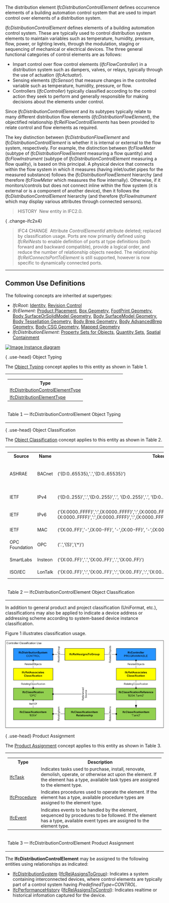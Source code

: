 ﻿The distribution element _IfcDistributionControlElement_ defines occurrence elements of a building automation control system that are used to impart control over elements of a distribution system.

_IfcDistributionControlElement_ defines elements of a building automation control system. These are typically used to control distribution system elements to maintain variables such as temperature, humidity, pressure, flow, power, or lighting levels, through the modulation, staging or sequencing of mechanical or electrical devices. The three general functional categories of control elements are as follows:

* Impart control over flow control elements (_IfcFlowController_) in a distribution system such as dampers, valves, or relays, typically through the use of actuation (_IfcActuator_).
* Sensing elements (_IfcSensor_) that measure changes in the controlled variable such as temperature, humidity, pressure, or flow.
* Controllers (_IfcController_) typically classified according to the control action they seek to perform and generally responsible for making decisions about the elements under control.

Since _IfcDistributionControlElement_ and its subtypes typically relate to many different distribution flow elements (_IfcDistributionFlowElement_), the objectified relationship _IfcRelFlowControlElements_ has been provided to relate control and flow elements as required.

The key distinction between _IfcDistributionFlowElement_ and _IfcDistributionControlElement_ is whether it is internal or external to the flow system, respectively. For example, the distinction between _IfcFlowMeter_ (subtype of _IfcDistributionFlowElement_ measuring a flow quantity) and _IfcFlowInstrument_ (subtype of _IfcDistributionControlElement_ measuring a flow quality), is based on this principal. A physical device that connects within the flow system in which it measures (having inlet/outlet pipes for the measured substance) follows the _IfcDistributionFlowElement_ hierarchy (and therefore _IfcFlowMeter_ which measures the flow internally). Otherwise, if it monitors/controls but does not connect inline within the flow system (it is external or is a component of another device), then it follows the _IfcDistributionControlElement_ hierarchy (and therefore _IfcFlowInstrument_ which may display various attributes through connected sensors).

> HISTORY&nbsp; New entity in IFC2.0.

{ .change-ifc2x4}
> IFC4 CHANGE&nbsp; Attribute _ControlElementId_ attribute deleted; replaced by classification usage. Ports are now primarily defined using _IfcRelNests_ to enable definition of ports at type definitions (both forward and backward compatible), provide a logical order, and reduce the number of relationship objects needed. The relationship _IfcRelConnectsPortToElement_ is still supported, however is now specific to dynamically connected ports.

___
## Common Use Definitions
The following concepts are inherited at supertypes:

* _IfcRoot_: [Identity](../../templates/identity.htm), [Revision Control](../../templates/revision-control.htm)
* _IfcElement_: [Product Placement](../../templates/product-placement.htm), [Box Geometry](../../templates/box-geometry.htm), [FootPrint Geometry](../../templates/footprint-geometry.htm), [Body SurfaceOrSolidModel Geometry](../../templates/body-surfaceorsolidmodel-geometry.htm), [Body SurfaceModel Geometry](../../templates/body-surfacemodel-geometry.htm), [Body Tessellation Geometry](../../templates/body-tessellation-geometry.htm), [Body Brep Geometry](../../templates/body-brep-geometry.htm), [Body AdvancedBrep Geometry](../../templates/body-advancedbrep-geometry.htm), [Body CSG Geometry](../../templates/body-csg-geometry.htm), [Mapped Geometry](../../templates/mapped-geometry.htm)
* _IfcDistributionElement_: [Property Sets for Objects](../../templates/property-sets-for-objects.htm), [Quantity Sets](../../templates/quantity-sets.htm), [Spatial Containment](../../templates/spatial-containment.htm)

[![Image](../../../img/diagram.png)&nbsp;Instance diagram](../../../annex/annex-d/common-use-definitions/ifcdistributioncontrolelement.htm)

{ .use-head}
Object Typing

The [Object Typing](../../templates/object-typing.htm) concept applies to this entity as shown in Table 1.

<table>
<tr><td>
<table class="gridtable">
<tr><th><b>Type</b></th></tr>
<tr><td><a href="../../ifcsharedbldgserviceelements/lexical/ifcdistributioncontrolelementtype.htm">IfcDistributionControlElementType</a></td></tr>
<tr><td><a href="../../ifcproductextension/lexical/ifcdistributionelementtype.htm">IfcDistributionElementType</a></td></tr>
</table>
</td></tr>
<tr><td><p class="table">Table 1 &mdash; IfcDistributionControlElement Object Typing</p></td></tr></table>

  
  
{ .use-head}
Object Classification

The [Object Classification](../../templates/object-classification.htm) concept applies to this entity as shown in Table 2.

<table>
<tr><td>
<table class="gridtable">
<tr><th><b>Source</b></th><th><b>Name</b></th><th><b>Tokens</b></th><th><b>Description</b></th></tr>
<tr><td>ASHRAE</td><td>BACnet</td><td>('{D:0..65535},'.','{D:0..65535}')</td><td>32-bit decimal BACnetObjectIdentifier indicating type ID and instance ID (e.g.'12.15' for Digital Input #15).</td></tr>
<tr><td>IETF</td><td>IPv4</td><td>(‘{D:0..255}’,’.’,’{D:0..255}’,’.’, ’{D:0..255}’,’.’, ’{D:0..255}’)</td><td>32-bit decimal address for an IPv4 network (e.g.'192.168.1.1').</td></tr>
<tr><td>IETF</td><td>IPv6</td><td>('{X:0000..FFFF}',':',{X:0000..FFFF}',':',{X:0000..FFFF}',':',{X:0000..FFFF}',':',{X:0000..FFFF}',':',{X:0000..FFFF}',':',{X:0000..FFFF}',':',{X:0000..FFFF}')</td><td>128-bit hexadecimal address for an IPv6 network.</td></tr>
<tr><td>IETF</td><td>MAC</td><td>(‘{X:00..FF}’,’-‘,{X:00-FF}’, ’-‘,{X:00-FF}’, ’-‘,{X:00-FF}’, ’-‘,{X:00-FF}’, ’-‘,{X:00-FF}’)</td><td>48-bit hexadecimal form of MAC address.</td></tr>
<tr><td>OPC Foundation</td><td>OPC</td><td>(’.’,’{S}’,’{*}’)</td><td>Hierarchical ItemID in alphanumeric form (i.e. 'B204.Tank2.Temperature)</td></tr>
<tr><td>SmartLabs</td><td>Insteon</td><td>('{X:00..FF}','.','{X:00..FF}','.','{X:00..FF}')</td><td>24-bit hexadecimal instance address.</td></tr>
<tr><td>ISO/IEC</td><td>LonTalk</td><td>('{X:00..FF}',':','{X:00..FF}',':','{X:00..FF}',':','{X:00..FF}',':','{X:00..FF}',':','{X:00..FF}',':','{X:00..FF}')</td><td>48-bit hexadecimal neuron ID.</td></tr>
</table>
</td></tr>
<tr><td><p class="table">Table 2 &mdash; IfcDistributionControlElement Object Classification</p></td></tr></table>

In addition to general product and project classification (UniFormat, etc.), classifications may also be applied to indicate a device address or addressing scheme according to system-based device instance classification.

Figure 1 illustrates classification usage.

!["Classification Use Definition"](../../../../../../figures/ifcdistributioncontrolelement-classification.png "Figure 1 &mdash; Distribution control classification")

  
  
{ .use-head}
Product Assignment

The [Product Assignment](../../templates/product-assignment.htm) concept applies to this entity as shown in Table 3.

<table>
<tr><td>
<table class="gridtable">
<tr><th><b>Type</b></th><th><b>Description</b></th></tr>
<tr><td><a href="../../ifcprocessextension/lexical/ifctask.htm">IfcTask</a></td><td>Indicates tasks used to purchase, install, renovate, demolish, operate, or otherwise act upon the element.  If the element has a type, available task types are assigned to the element type.</td></tr>
<tr><td><a href="../../ifcprocessextension/lexical/ifcprocedure.htm">IfcProcedure</a></td><td>Indicates procedures used to operate the element.  If the element has a type, available procedure types are assigned to the element type.</td></tr>
<tr><td><a href="../../ifcprocessextension/lexical/ifcevent.htm">IfcEvent</a></td><td>Indicates events to be handled by the element, sequenced by procedures to be followed.  If the element has a type, available event types are assigned to the element type.</td></tr>
</table>
</td></tr>
<tr><td><p class="table">Table 3 &mdash; IfcDistributionControlElement Product Assignment</p></td></tr></table>

The **IfcDistributionControlElement** may be assigned to the following entities using relationships as indicated:

* [IfcDistributionSystem](../../ifcsharedbldgserviceelements/lexical/ifcdistributionsystem.htm) ([IfcRelAssignsToGroup](../../ifckernel/lexical/ifcrelassignstogroup.htm)): Indicates a system containing interconnected devices, where control elements are typically part of a control system having _PredefinedType=CONTROL_.
* [IfcPerformanceHistory](../../ifccontrolextension/lexical/ifcperformancehistory.htm) ([IfcRelAssignsToControl](../../ifckernel/lexical/ifcrelassignstocontrol.htm)): Indicates realtime or historical infomation captured for the device.